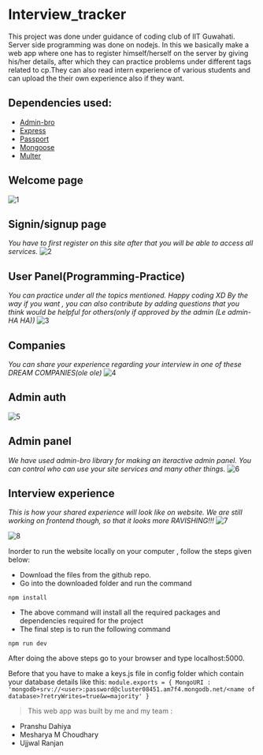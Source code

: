 # Interview_tracker
This project was done under guidance of coding club of IIT Guwahati. Server side programming was done on nodejs. In this we basically make a web app where one has to register himself/herself on the server by giving his/her details, after which they can practice problems under different tags related to cp.They can also read intern experience of various students and can upload the their own experience also if they want. 

## Dependencies used:

   * [Admin-bro](https://adminbro.com/section-modules.html)
   * [Express](http://expressjs.com/)
   * [Passport](http://www.passportjs.org/docs/)
   * [Mongoose](https://mongoosejs.com/docs/)
   * [Multer](https://www.npmjs.com/package/multer)

## Welcome page
![1](https://user-images.githubusercontent.com/62893472/108601451-a724f980-73c2-11eb-9440-28a86f22d005.png)


## Signin/signup page
*You have to first register on this site after that you will be able to access all services.*
![2](https://user-images.githubusercontent.com/62893472/108601510-ece1c200-73c2-11eb-8c80-5de535a448f2.png)


## User Panel(Programming-Practice)
*You can practice under all the topics mentioned. Happy coding XD
By the way if you want , you can also contribute by adding questions that you think would be helpful for others(only if approved by the admin (Le admin-HA HA))*
![3](https://user-images.githubusercontent.com/62893472/108601516-f23f0c80-73c2-11eb-9492-b408083417ca.png)


## Companies
*You can share your experience regarding your interview in one of these DREAM COMPANIES(ole ole)*
![4](https://user-images.githubusercontent.com/62893472/108601519-f79c5700-73c2-11eb-8415-451f8091d114.png)


## Admin auth
![5](https://user-images.githubusercontent.com/62893472/108601527-fff49200-73c2-11eb-92a4-2145034e4c46.png)


## Admin panel
*We have used admin-bro library for making an iteractive admin panel. You can control who can use your site services and many other things.* 
![6](https://user-images.githubusercontent.com/62893472/108601532-0420af80-73c3-11eb-995d-73f157a6400a.png)


## Interview experience
*This is how your shared experience will look like on website. We are still working on frontend though, so that it looks more RAVISHING!!!*
![7](https://user-images.githubusercontent.com/62893472/108601536-07b43680-73c3-11eb-81d5-ede59e1a56ee.png)

![8](https://user-images.githubusercontent.com/62893472/108601541-0be05400-73c3-11eb-8757-d522580c2831.png)

Inorder to run the website locally on your computer , follow the steps given below:

* Download the files from the github repo.
* Go into the downloaded folder and run the command 

`npm install`

* The above command will install all the required packages and dependencies required for the project 
* The final step is to run the following command

`npm run dev`

 After doing the above steps go to your browser and type localhost:5000.
 
 Before that you have to make a keys.js file in config folder which contain your database details like this:
 `module.exports = {
    MongoURI : 'mongodb+srv://<user>:password@cluster08451.am7f4.mongodb.net/<name of database>?retryWrites=true&w=majority'
}`

 
 > This web app was built by me and my team :
   * Pranshu Dahiya
   * Mesharya M Choudhary
   * Ujjwal Ranjan
 
 


